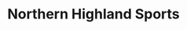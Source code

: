 ---
title: "Northern Highland Sports"
url: /boulder-junction/northern-highland-sports/
shop: sports
---